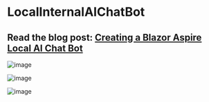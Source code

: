 # LocalInternalAIChatBot
## Read the blog post: [Creating a Blazor Aspire Local AI Chat Bot](https://blazorhelpwebsite.com/ViewBlogPost/20075)

![image](https://github.com/user-attachments/assets/b218b04c-8483-473e-9782-6120ad43dd7c)

![image](https://github.com/user-attachments/assets/c9de88f4-4e77-4f87-9ba8-ac02d8c650b6)

![image](https://github.com/user-attachments/assets/56aa1e16-f48a-48b9-be6d-837eff708bec)

